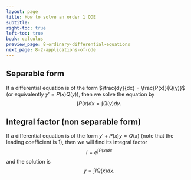 ```yaml
---
layout: page
title: How to solve an order 1 ODE
subtitle: 
right-toc: true
left-toc: true
book: calculus
preview_page: 8-ordinary-differential-equations
next_page: 8-2-applications-of-ode
---
```


## Separable form

If a differential equation is of the form $\frac{dy}{dx} = \frac{P(x)}{Q(y)}$ (or equivalently $y'=P(x)Q(y)$), then we solve the equation by 
$$\int P(x)dx = \int Q(y)dy.$$

## Integral factor (non separable form)

If a differential equation is of the form $y'+P(x)y=Q(x)$ (note that the leading coefficient is 1), then we will find its integral factor 
$$I=e^{\int P(x)dx}$$
and the solution is
$$y=\int IQ(x)dx.$$
